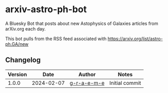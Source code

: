 # arxiv-astro-ph-bot
A Bluesky Bot that posts about new Astophysics of Galaxies articles from arXiv.org each day.

This bot pulls from the RSS feed associated with https://arxiv.org/list/astro-ph.GA/new

## Changelog
| Version | Date | Author | Notes |
|---|---|---|---|
| 1.0.0 | 2024-02-07 | [g-r-a-e-m-e](https://github.com/g-r-a-e-m-e) | Initial commit |
